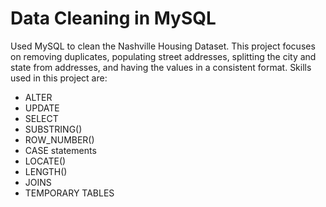 # Data Cleaning in MySQL

Used MySQL to clean the Nashville Housing Dataset. This project focuses on removing duplicates, populating street addresses, splitting the city and state from 
addresses, and having the values in a consistent format. Skills used in this project are:
* ALTER 
* UPDATE
* SELECT
* SUBSTRING()
* ROW_NUMBER()
* CASE statements
* LOCATE()
* LENGTH()
* JOINS
* TEMPORARY TABLES
